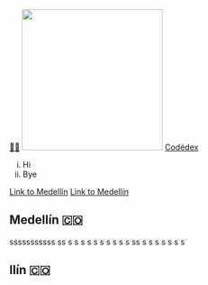 <!--oh shit-->
<!DOCTYPE html>
<html>
  <head>
    <title>Hi|</title>
  </head>
  <body>
    <a href="https://www.abc.net.au/triplej/news/watch-anime-movies-best-classics/103215494">😶‍🌫️</a>
    <img src="https://i.redd.it/5unn16axx1v81.jpg" width="250">
    <a href="https://www.codedex.io/" target="_blank">Codédex</a>
    <ol type="i">
      <li>Hi</li>
      <li>Bye</li>
    </ol>
    <a href="#medellin">Link to Medellín</a>
    <a href="#llin">Link to Medellín</a>
    <h2 class="city" id="medellin">Medellín 🇨🇴</h2>
    sssssssssss
    ss
    s
    s
    s
    s
    s
    s
    s
    s
    s
    s
    ss
    s
    s
    s
    s
    s
    s
    s
    <h2 class="city" id="llin">llín 🇨🇴</h2>
  </body>
</html>

